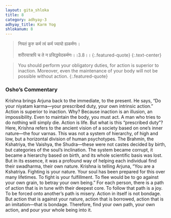 ```yaml
---
layout: gita_shloka
title: 8
category: adhyay-3
adhyay_title: Karm Yog
shlokanum: 8
---
```


> नियतं कुरु कर्म त्वं कर्म ज्यायो ह्यकर्मणः।<br><br>शरीरयात्रापि च ते न प्रसिद्ध्येदकर्मणः।।3.8।।
{:.featured-quote} 
{:.text-center}

> You should perform your obligatory duties, for action is superior to inaction. Moreover, even the maintenance of your body will not be possible without action.
{:.featured-quote}

### Osho’s Commentary
Krishna brings Arjuna back to the immediate, to the present. He says, “Do your niyatam karma—your prescribed duty, your own intrinsic action.” Action is superior to inaction.
Why? Because inaction is an illusion, an impossibility. Even to maintain the body, you must act. A man who tries to do nothing will simply die. Action is life. But what is this “prescribed duty”?
Here, Krishna refers to the ancient vision of a society based on one’s inner nature—the four varnas. This was not a system of hierarchy, of high and low, but a horizontal division of human psychotypes. The Brahmin, the Kshatriya, the Vaishya, the Shudra—these were not castes decided by birth, but categories of the soul’s inclination. The system became corrupt, it became a hierarchy based on birth, and its whole scientific basis was lost. But in its essence, it was a profound way of helping each individual find their swadharma, their own nature.
Krishna is telling Arjuna, “You are a Kshatriya. Fighting is your nature. Your soul has been prepared for this over many lifetimes. To fight is your fulfillment. To flee would be to go against your own grain, to betray your own being.”
For each person, there is a path of action that is in tune with their deepest core. To follow that path is a joy. To be forced onto another’s path is misery. Action in itself is not bondage. But action that is against your nature, action that is borrowed, action that is an imitation—that is bondage. Therefore, find your own path, your own action, and pour your whole being into it.
